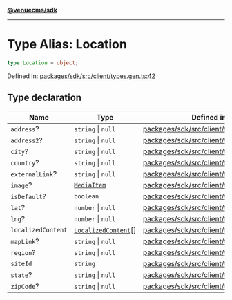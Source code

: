 [**@venuecms/sdk**](../Index.md)

***

# Type Alias: Location

```ts
type Location = object;
```

Defined in: [packages/sdk/src/client/types.gen.ts:42](https://github.com/venuecms/sdk/blob/0048e875fedcd11f329f993e4088b84401af4036/packages/sdk/src/client/types.gen.ts#L42)

## Type declaration

| Name | Type | Defined in |
| ------ | ------ | ------ |
| <a id="address"></a> `address`? | `string` \| `null` | [packages/sdk/src/client/types.gen.ts:45](https://github.com/venuecms/sdk/blob/0048e875fedcd11f329f993e4088b84401af4036/packages/sdk/src/client/types.gen.ts#L45) |
| <a id="address2"></a> `address2`? | `string` \| `null` | [packages/sdk/src/client/types.gen.ts:46](https://github.com/venuecms/sdk/blob/0048e875fedcd11f329f993e4088b84401af4036/packages/sdk/src/client/types.gen.ts#L46) |
| <a id="city"></a> `city`? | `string` \| `null` | [packages/sdk/src/client/types.gen.ts:49](https://github.com/venuecms/sdk/blob/0048e875fedcd11f329f993e4088b84401af4036/packages/sdk/src/client/types.gen.ts#L49) |
| <a id="country"></a> `country`? | `string` \| `null` | [packages/sdk/src/client/types.gen.ts:51](https://github.com/venuecms/sdk/blob/0048e875fedcd11f329f993e4088b84401af4036/packages/sdk/src/client/types.gen.ts#L51) |
| <a id="externallink"></a> `externalLink`? | `string` \| `null` | [packages/sdk/src/client/types.gen.ts:52](https://github.com/venuecms/sdk/blob/0048e875fedcd11f329f993e4088b84401af4036/packages/sdk/src/client/types.gen.ts#L52) |
| <a id="image"></a> `image`? | [`MediaItem`](MediaItem.md) | [packages/sdk/src/client/types.gen.ts:44](https://github.com/venuecms/sdk/blob/0048e875fedcd11f329f993e4088b84401af4036/packages/sdk/src/client/types.gen.ts#L44) |
| <a id="isdefault"></a> `isDefault`? | `boolean` | [packages/sdk/src/client/types.gen.ts:57](https://github.com/venuecms/sdk/blob/0048e875fedcd11f329f993e4088b84401af4036/packages/sdk/src/client/types.gen.ts#L57) |
| <a id="lat"></a> `lat`? | `number` \| `null` | [packages/sdk/src/client/types.gen.ts:54](https://github.com/venuecms/sdk/blob/0048e875fedcd11f329f993e4088b84401af4036/packages/sdk/src/client/types.gen.ts#L54) |
| <a id="lng"></a> `lng`? | `number` \| `null` | [packages/sdk/src/client/types.gen.ts:55](https://github.com/venuecms/sdk/blob/0048e875fedcd11f329f993e4088b84401af4036/packages/sdk/src/client/types.gen.ts#L55) |
| <a id="localizedcontent"></a> `localizedContent` | [`LocalizedContent`](LocalizedContent.md)[] | [packages/sdk/src/client/types.gen.ts:56](https://github.com/venuecms/sdk/blob/0048e875fedcd11f329f993e4088b84401af4036/packages/sdk/src/client/types.gen.ts#L56) |
| <a id="maplink"></a> `mapLink`? | `string` \| `null` | [packages/sdk/src/client/types.gen.ts:53](https://github.com/venuecms/sdk/blob/0048e875fedcd11f329f993e4088b84401af4036/packages/sdk/src/client/types.gen.ts#L53) |
| <a id="region"></a> `region`? | `string` \| `null` | [packages/sdk/src/client/types.gen.ts:48](https://github.com/venuecms/sdk/blob/0048e875fedcd11f329f993e4088b84401af4036/packages/sdk/src/client/types.gen.ts#L48) |
| <a id="siteid"></a> `siteId` | `string` | [packages/sdk/src/client/types.gen.ts:43](https://github.com/venuecms/sdk/blob/0048e875fedcd11f329f993e4088b84401af4036/packages/sdk/src/client/types.gen.ts#L43) |
| <a id="state"></a> `state`? | `string` \| `null` | [packages/sdk/src/client/types.gen.ts:47](https://github.com/venuecms/sdk/blob/0048e875fedcd11f329f993e4088b84401af4036/packages/sdk/src/client/types.gen.ts#L47) |
| <a id="zipcode"></a> `zipCode`? | `string` \| `null` | [packages/sdk/src/client/types.gen.ts:50](https://github.com/venuecms/sdk/blob/0048e875fedcd11f329f993e4088b84401af4036/packages/sdk/src/client/types.gen.ts#L50) |
